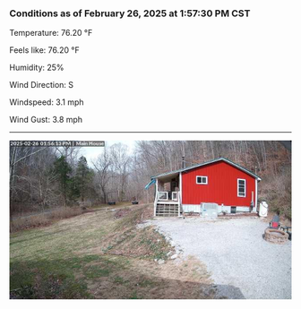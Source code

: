 ### Conditions as of February 26, 2025 at 1:57:30 PM CST 

Temperature: 76.20 &deg;F

Feels like: 76.20 &deg;F

Humidity: 25%

Wind Direction: S

Windspeed: 3.1 mph

Wind Gust: 3.8 mph

---

<img src="./images/latest.jpeg"/>


